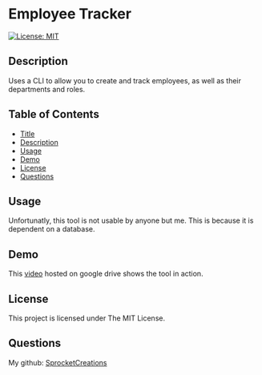 # Employee Tracker

[![License: MIT](https://img.shields.io/badge/License-MIT-yellow.svg)](https://opensource.org/licenses/MIT)
## Description

Uses a CLI to allow you to create and track employees, as well as their departments and roles.

## Table of Contents

- [Title](#title)
- [Description](#description)
- [Usage](#usage)
- [Demo](#demo)
- [License](#license)
- [Questions](#questions)

## Usage

Unfortunatly, this tool is not usable by anyone but me. This is because it is dependent on a database.

## Demo

This [video]() hosted on google drive shows the tool in action.

## License

This project is licensed under The MIT License.

## Questions

My github: [SprocketCreations](https://github.com/SprocketCreations)



